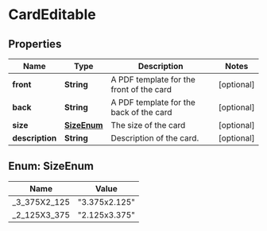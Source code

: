 

# CardEditable


## Properties

Name | Type | Description | Notes
------------ | ------------- | ------------- | -------------
**front** | **String** | A PDF template for the front of the card |  [optional]
**back** | **String** | A PDF template for the back of the card |  [optional]
**size** | [**SizeEnum**](#SizeEnum) | The size of the card |  [optional]
**description** | **String** | Description of the card. |  [optional]



## Enum: SizeEnum

Name | Value
---- | -----
_3_375X2_125 | &quot;3.375x2.125&quot;
_2_125X3_375 | &quot;2.125x3.375&quot;



